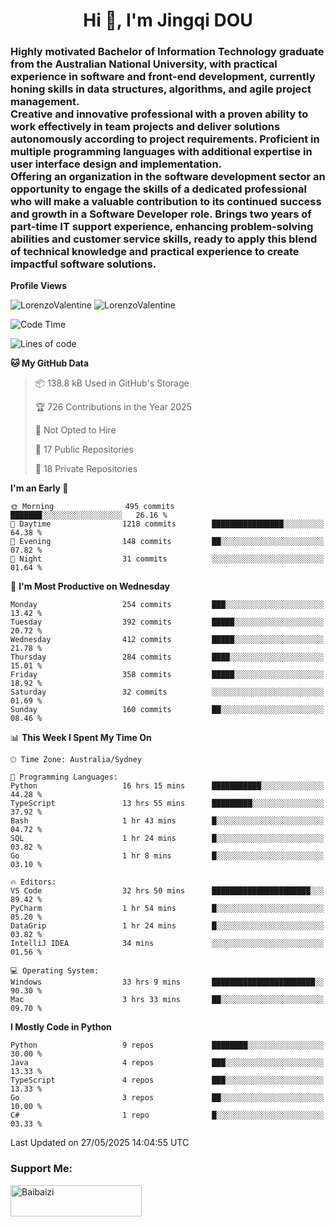 <h1 align="center">Hi 👋, I'm Jingqi DOU</h1>
<h3 align="left">
Highly motivated Bachelor of Information Technology graduate from the Australian National University, with practical experience in software and front-end development, currently honing skills in data structures, algorithms, and agile project management. <br>
Creative and innovative professional with a proven ability to work effectively in team projects and deliver solutions autonomously according to project requirements. Proficient in multiple programming languages with additional expertise in user interface design and implementation. <br>
Offering an organization in the software development sector an opportunity to engage the skills of a dedicated professional who will make a valuable contribution to its continued success and growth in a Software Developer role. Brings two years of part-time IT support experience, enhancing problem-solving abilities and customer service skills, ready to apply this blend of technical knowledge and practical experience to create impactful software solutions.
</h3>

**Profile Views**<br>
<!-- <img src="https://count.getloli.com/get/@:name" alt="LorenzoValentine" theme="rule34" /> -->
<img src="https://count.getloli.com/@LorenzoValentine?name=LorenzoValentine&theme=asoul&padding=7&offset=0&align=center&scale=2&pixelated=1&darkmode=auto&prefix=020315" alt="LorenzoValentine" theme="rule34" />
<img src="https://count.getloli.com/@LorenzoValentine?name=LorenzoValentine&theme=food&padding=7&offset=0&align=center&scale=2&pixelated=1&darkmode=auto&prefix=020315" alt="LorenzoValentine" theme="rule34" />
 

<!--START_SECTION:waka-->
![Code Time](http://img.shields.io/badge/Code%20Time-1%2C981%20hrs%2014%20mins-blue)

![Lines of code](https://img.shields.io/badge/From%20Hello%20World%20I%27ve%20Written-354.7%20thousand%20lines%20of%20code-blue)

**🐱 My GitHub Data** 

> 📦 138.8 kB Used in GitHub's Storage 
 > 
> 🏆 726 Contributions in the Year 2025
 > 
> 🚫 Not Opted to Hire
 > 
> 📜 17 Public Repositories 
 > 
> 🔑 18 Private Repositories 
 > 
**I'm an Early 🐤** 

```text
🌞 Morning                495 commits         ███████░░░░░░░░░░░░░░░░░░   26.16 % 
🌆 Daytime                1218 commits        ████████████████░░░░░░░░░   64.38 % 
🌃 Evening                148 commits         ██░░░░░░░░░░░░░░░░░░░░░░░   07.82 % 
🌙 Night                  31 commits          ░░░░░░░░░░░░░░░░░░░░░░░░░   01.64 % 
```
📅 **I'm Most Productive on Wednesday** 

```text
Monday                   254 commits         ███░░░░░░░░░░░░░░░░░░░░░░   13.42 % 
Tuesday                  392 commits         █████░░░░░░░░░░░░░░░░░░░░   20.72 % 
Wednesday                412 commits         █████░░░░░░░░░░░░░░░░░░░░   21.78 % 
Thursday                 284 commits         ████░░░░░░░░░░░░░░░░░░░░░   15.01 % 
Friday                   358 commits         █████░░░░░░░░░░░░░░░░░░░░   18.92 % 
Saturday                 32 commits          ░░░░░░░░░░░░░░░░░░░░░░░░░   01.69 % 
Sunday                   160 commits         ██░░░░░░░░░░░░░░░░░░░░░░░   08.46 % 
```


📊 **This Week I Spent My Time On** 

```text
🕑︎ Time Zone: Australia/Sydney

💬 Programming Languages: 
Python                   16 hrs 15 mins      ███████████░░░░░░░░░░░░░░   44.28 % 
TypeScript               13 hrs 55 mins      █████████░░░░░░░░░░░░░░░░   37.92 % 
Bash                     1 hr 43 mins        █░░░░░░░░░░░░░░░░░░░░░░░░   04.72 % 
SQL                      1 hr 24 mins        █░░░░░░░░░░░░░░░░░░░░░░░░   03.82 % 
Go                       1 hr 8 mins         █░░░░░░░░░░░░░░░░░░░░░░░░   03.10 % 

🔥 Editors: 
VS Code                  32 hrs 50 mins      ██████████████████████░░░   89.42 % 
PyCharm                  1 hr 54 mins        █░░░░░░░░░░░░░░░░░░░░░░░░   05.20 % 
DataGrip                 1 hr 24 mins        █░░░░░░░░░░░░░░░░░░░░░░░░   03.82 % 
IntelliJ IDEA            34 mins             ░░░░░░░░░░░░░░░░░░░░░░░░░   01.56 % 

💻 Operating System: 
Windows                  33 hrs 9 mins       ███████████████████████░░   90.30 % 
Mac                      3 hrs 33 mins       ██░░░░░░░░░░░░░░░░░░░░░░░   09.70 % 
```

**I Mostly Code in Python** 

```text
Python                   9 repos             ████████░░░░░░░░░░░░░░░░░   30.00 % 
Java                     4 repos             ███░░░░░░░░░░░░░░░░░░░░░░   13.33 % 
TypeScript               4 repos             ███░░░░░░░░░░░░░░░░░░░░░░   13.33 % 
Go                       3 repos             ██░░░░░░░░░░░░░░░░░░░░░░░   10.00 % 
C#                       1 repo              █░░░░░░░░░░░░░░░░░░░░░░░░   03.33 % 
```




 Last Updated on 27/05/2025 14:04:55 UTC
<!--END_SECTION:waka-->

<!-- [![willianrod's wakatime stats](https://github-readme-stats.vercel.app/api/wakatime?username=lorenzoval2050)](https://github.com/anuraghazra/github-readme-stats) -->


<h3 align="left">Support Me:</h3>
<p><a href="https://www.buymeacoffee.com/Baibaizi"> <img align="left" src="https://cdn.buymeacoffee.com/buttons/v2/default-yellow.png" height="50" width="210" alt="Baibaizi" /></a></p><br><br>
